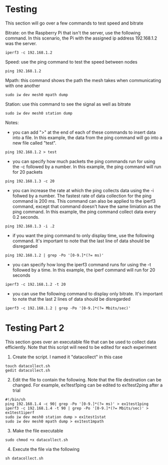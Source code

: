 # Testing
This section will go over a few commands to test speed and bitrate

Bitrate: on the Raspberry Pi that isn't the server, use the following command. In this scenario, the Pi with the assigned ip address 192.168.1.2 was the server. 

```
iperf3 -c 192.168.1.2
```

Speed: use the ping command to test the speed between nodes

```
ping 192.168.1.2
```

Mpath: this command shows the path the mesh takes when communicating with one another

```
sudo iw dev mesh0 mpath dump
```

Station: use this command to see the signal as well as bitrate

```
sudo iw dev mesh0 station dump
```

Notes: 

- you can add ">" at the end of each of these commands to insert data into a file. In this example, the data from the ping command will go into a new file called "test".

```
ping 192.168.1.2 > test
```

- you can specify how much packets the ping commands run for using the -c followed by a number. In this example, the ping command will run for 20 packets

```
ping 192.168.1.3 -c 20
```

- you can increase the rate at which the ping collects data using the -i follwed by a number. The fastest rate of data collection for the ping command is 200 ms. This command can also be applied to the iperf3 command, except that command doesn't have the same limiation as the ping command. In this example, the ping command collect data every 0.2 seconds.

```
ping 192.168.1.3 -i .2
```

- if you want the ping command to only display time, use the following command. It's important to note that the last line of data should be disregarded

```
ping 192.168.1.2 | grep -Po '[0-9.]*(?= ms)'
```

- you can specify how long the iperf3 command runs for using the -t followed by a time. In this example, the iperf command will run for 20 seconds

```
iperf3 -c 192.168.1.2 -t 20
```

- you can use the following command to display only bitrate. It's important to note that the last 2 lines of data should be disregarded

```
iperf3 -c 192.168.1.2 | grep -Po '[0-9.]*(?= Mbits/sec)'
```

# Testing Part 2
This section goes over an executable file that can be used to collect data efficiently. Note that this script will need to be edited for each experiment

1. Create the script. I named it "datacollect" in this case

```
touch datacollect.sh
gedit datacollect.sh
```

2. Edit the file to contain the following. Note that the file destination can be changed. For example, ex1test1ping can be edited to ex1test2ping after a trial

```
#!/bin/sh
ping 192.168.1.4 -c 90| grep -Po '[0-9.]*(?= ms)' > ex1test1ping
iperf3 -c 192.168.1.4 -t 90 | grep -Po '[0-9.]*(?= Mbits/sec)' > ex1test1iperf
sudo iw dev mesh0 station dump > ex1test1stat
sudo iw dev mesh0 mpath dump > ex1test1mpath
```

3. Make the file executable

```
sudo chmod +x datacollect.sh
```

4. Execute the file via the following

```
sh datacollect.sh
```

